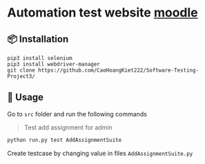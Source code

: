 # Automation test website [moodle](http://localhost/moodle)

## 📦 Installation

```
pip3 install selenium
pip3 install webdriver-manager
git clone https://github.com/CaoHoangKiet222/Software-Testing-Project3/
```

## 🚀 Usage

Go to `src` folder and run the following commands

> Test add assignment for admin

```sh
python run.py test AddAssignmentSuite
```

Create testcase by changing value in files `AddAssignmentSuite.py`
